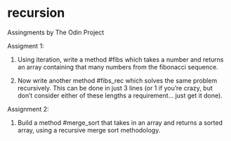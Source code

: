 # recursion
Assingments by The Odin Project

Assigment 1:
1. Using iteration, write a method #fibs which takes a number and returns an array containing that many numbers from the fibonacci sequence.

2. Now write another method #fibs_rec which solves the same problem recursively. This can be done in just 3 lines (or 1 if you’re crazy, but don’t consider either of these lengths a requirement… just get it done).


Assignment 2:
1. Build a method #merge_sort that takes in an array and returns a sorted array, using a recursive merge sort methodology.